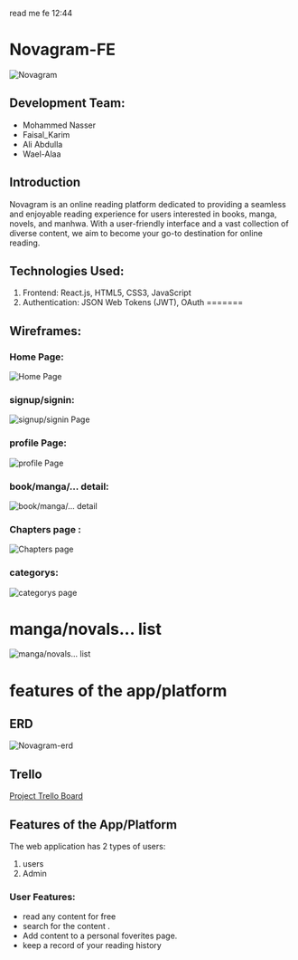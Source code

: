 read me fe
12:44
# Novagram-FE
![Novagram](https://i.imgur.com/h6vtI3x.png)
## Development Team:
- Mohammed Nasser
- Faisal_Karim
- Ali Abdulla
- Wael-Alaa
## Introduction
Novagram is an online reading platform dedicated to providing a seamless and enjoyable reading experience for users interested in books, manga, novels, and manhwa. With a user-friendly interface and a vast collection of diverse content, we aim to become your go-to destination for online reading.
## Technologies Used:
1. Frontend: React.js, HTML5, CSS3, JavaScript
2. Authentication: JSON Web Tokens (JWT), OAuth
=======
## Wireframes:
### Home Page:
![Home Page](https://i.imgur.com/IYeLXL2.png)
### signup/signin:
![signup/signin Page](https://i.imgur.com/dF3pEKd.png)
### profile Page:
![profile Page](https://i.imgur.com/gGKKJ20.png)
### book/manga/... detail:
![book/manga/... detail](https://i.imgur.com/0rHd0Se.png)
### Chapters page :
![Chapters page](https://i.imgur.com/jwAaT0N.png)
### categorys:
![categorys page](https://i.imgur.com/oNAJxNM.png)
# manga/novals... list
![ manga/novals... list](https://i.imgur.com/herc3rL.png)
# features of the app/platform
## ERD
![Novagram-erd](https://i.imgur.com/Z0d49kp.png)
## Trello
[Project Trello Board]()
## Features of the App/Platform
The web application has 2 types of users:
1. users
2. Admin
### User Features:
- read any content for free
- search for the content .
- Add content to a personal foverites page.
- keep a record of your reading history


